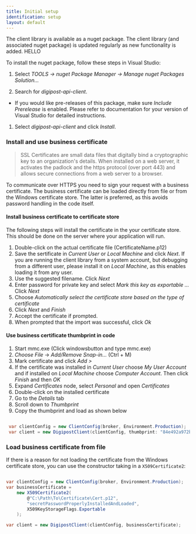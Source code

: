 ```yaml
---
title: Initial setup
identification: setup
layout: default
---
```


The client library is available as a nuget package. The client library (and associated nuget package) is updated regularly as new functionality is added. HELLO


To install the nuget package, follow these steps in Visual Studio:

1. Select _TOOLS -> nuget Package Manager -> Manage nuget Packages Solution..._

1. Search for _digipost-api-client_.
* If you would like pre-releases of this package, make sure _Include Prerelease_ is enabled. Please refer to documentation for your version of Visual Studio for detailed instructions.
1. Select _digipost-api-client_ and click _Install_.

### Install and use business certificate

<blockquote>SSL Certificates are small data files that digitally bind a cryptographic key to an organization's details. When installed on a web server, it activates the padlock and the https protocol (over port 443) and allows secure connections from a web server to a browser.</blockquote>

To communicate over HTTPS you need to sign your request with a business certificate. The business certificate can be loaded directly from file or from the Windows certificate store. The latter is preferred, as this avoids password handling in the code itself.

#### Install business certificate to certificate store
 The following steps will install the certificate in the your certificate store. This should be done on the server where your application will run.

1.  Double-click on the actual certificate file (CertificateName.p12)
1.  Save the sertificate in _Current User_ or _Local Machine_ and click _Next_. If you are running the client library from a system account, but debugging from a different user, please install it on _Local Machine_, as this enables loading it from any user.
1.  Use the suggested filename. Click _Next_
1.  Enter password for private key and select _Mark this key as exportable ..._ Click _Next_
1.  Choose _Automatically select the certificate store based on the type of certificate_
1.  Click _Next_ and _Finish_
1.  Accept the certificate if prompted.
1.  When prompted that the import was successful, click _Ok_

#### Use business certificate thumbprint in code

1. Start mmc.exe (Click windowsbutton and type mmc.exe)
1. _Choose File_ -> _Add/Remove Snap-in…_ (Ctrl + M)
1. Mark certificate and click _Add >_
1. If the certificate was installed in _Current User_ choose _My User Account_ and if installed on _Local Machine_ choose _Computer Account_. Then click _Finish_ and then _OK_
1. Expand _Certificates_ node, select _Personal_ and open _Certificates_
1. Double-click on the installed certificate
1. Go to the _Details_ tab
1. Scroll down to _Thumbprint_
1. Copy the thumbprint and load as shown below

``` csharp

 var clientConfig = new ClientConfig(broker, Environment.Production);
 var client = new DigipostClient(clientConfig, thumbprint: "84e492a972b7e...");

```

### Load business certificate from file
If there is a reason for not loading the certificate from the Windows certificate store, you can use the constructor taking in a `X509Certificate2`:

``` csharp

var clientConfig = new ClientConfig(broker, Environment.Production);
var businessCertificate =
    new X509Certificate2(
        @"C:\Path\To\Certificate\Cert.p12",
        "secretPasswordProperlyInstalledAndLoaded",
        X509KeyStorageFlags.Exportable
    );

var client = new DigipostClient(clientConfig, businessCertificate);

```